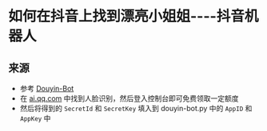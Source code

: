 # 如何在抖音上找到漂亮小姐姐----抖音机器人

## 来源
- 参考 [Douyin-Bot](https://github.com/wangshub/Douyin-Bot)
- 在 [ai.qq.com](https://ai.qq.com) 中找到人脸识别，然后登入控制台即可免费领取一定额度
- 然后将得到的 `SecretId` 和 `SecretKey` 填入到 douyin-bot.py 中的 `AppID` 和 `AppKey` 中




